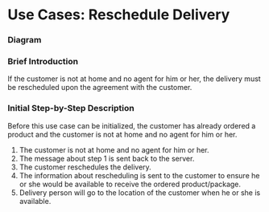 # Use Cases: Reschedule Delivery

### Diagram


### Brief Introduction
If the customer is not at home and no agent for him or her, the delivery must be rescheduled upon the agreement with the customer.


### Initial Step-by-Step Description
Before this use case can be initialized, the customer has already ordered a product and the customer is not at home and no agent for him or her.

1. The customer is not at home and no agent for him or her.
2. The message about step 1 is sent back to the server.
3. The customer reschedules the delivery.
4. The information about rescheduling is sent to the customer to ensure he or she would be available to receive the ordered product/package.
5. Delivery person will go to the location of the customer when he or she is available.